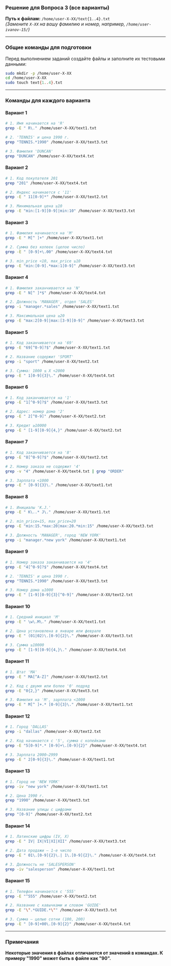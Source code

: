 ### **Решение для Вопроса 3 (все варианты)**
**Путь к файлам:** `/home/user-X-XX/text{1..4}.txt`  
*(Замените `X-XX` на вашу фамилию и номер, например, `/home/user-ivanov-15/`)*  

---

### **Общие команды для подготовки**
Перед выполнением заданий создайте файлы и заполните их тестовыми данными:
```bash
sudo mkdir -p /home/user-X-XX
cd /home/user-X-XX
sudo touch text{1..4}.txt 
```

---

### **Команды для каждого варианта**

#### **Вариант 1**
```bash
# 1. Имя начинается на 'R'
grep -E " R\." /home/user-X-XX/text1.txt

# 2. 'TENNIS' и цена 1990 г.
grep "TENNIS.*1990" /home/user-X-XX/text3.txt

# 3. Фамилия 'DUNCAN'
grep "DUNCAN" /home/user-X-XX/text4.txt
```

#### **Вариант 2**
```bash
# 1. Код покупателя 201
grep "201" /home/user-X-XX/text4.txt

# 2. Индекс начинается с '11'
grep -E " 11[0-9]*" /home/user-X-XX/text2.txt

# 3. Минимальная цена ≥10
grep -E "min:[1-9][0-9]|min:10" /home/user-X-XX/text3.txt
```

#### **Вариант 3**
```bash
# 1. Фамилия начинается на 'M'
grep -E " M[^ ]+" /home/user-X-XX/text1.txt

# 2. Сумма без копеек (целое число)
grep -E " [0-9]+\.00" /home/user-X-XX/text4.txt

# 3. min_price <10, max_price ≥10
grep -E "min:[0-9].*max:1[0-9]" /home/user-X-XX/text3.txt
```

#### **Вариант 4**
```bash
# 1. Фамилия заканчивается на 'N'
grep -E " N[^ ]*$" /home/user-X-XX/text4.txt

# 2. Должность 'MANAGER', отдел 'SALES'
grep -i "manager.*sales" /home/user-X-XX/text1.txt

# 3. Максимальная цена ≥20
grep -E "max:2[0-9]|max:[3-9][0-9]" /home/user-X-XX/text3.txt
```

#### **Вариант 5**
```bash
# 1. Код заканчивается на '69'
grep -E "69[^0-9]?$" /home/user-X-XX/text1.txt

# 2. Название содержит 'SPORT'
grep -i "sport" /home/user-X-XX/text2.txt

# 3. Сумма: 1000 ≤ X <2000
grep -E " 1[0-9]{3}\." /home/user-X-XX/text4.txt
```

#### **Вариант 6**
```bash
# 1. Код заканчивается на '1'
grep -E "1[^0-9]?$" /home/user-X-XX/text3.txt

# 2. Адрес: номер дома '2'
grep -E " 2[^0-9]" /home/user-X-XX/text2.txt

# 3. Кредит ≥10000
grep -E " [1-9][0-9]{4,}" /home/user-X-XX/text2.txt
```

#### **Вариант 7**
```bash
# 1. Код заканчивается на '8'
grep -E "8[^0-9]?$" /home/user-X-XX/text2.txt

# 2. Номер заказа не содержит '4'
grep -v "4" /home/user-X-XX/text4.txt | grep "ORDER"

# 3. Зарплата <1000
grep -E " [0-9]{3}\." /home/user-X-XX/text1.txt
```

#### **Вариант 8**
```bash
# 1. Инициалы 'K.J.'
grep -E " K\..* J\." /home/user-X-XX/text1.txt

# 2. min_price=15, max_price=20
grep -E "min:15.*max:20|max:20.*min:15" /home/user-X-XX/text3.txt

# 3. Должность 'MANAGER', город 'NEW YORK'
grep -i "manager.*new york" /home/user-X-XX/text1.txt
```

#### **Вариант 9**
```bash
# 1. Номер заказа заканчивается на '4'
grep -E "4[^0-9]?$" /home/user-X-XX/text4.txt

# 2. 'TENNIS' и цена 1990 г.
grep "TENNIS.*1990" /home/user-X-XX/text3.txt

# 3. Номер дома ≥1000
grep -E " [1-9][0-9]{3}[^0-9]" /home/user-X-XX/text2.txt
```

#### **Вариант 10**
```bash
# 1. Средний инициал 'M'
grep -E " \w\.M\." /home/user-X-XX/text1.txt

# 2. Цена установлена в январе или феврале
grep -E " (01|02)\.[0-9]{2}\." /home/user-X-XX/text3.txt

# 3. Сумма ≥10000
grep -E " [1-9][0-9]{4,}\." /home/user-X-XX/text4.txt
```

#### **Вариант 11**
```bash
# 1. Штат 'MA'
grep -E " MA[^A-Z]" /home/user-X-XX/text2.txt

# 2. Код с двумя или более '0' подряд
grep -E "0{2,}" /home/user-X-XX/text3.txt

# 3. Фамилия на 'M', зарплата <1000
grep -E " M[^ ]+.* [0-9]{3}\." /home/user-X-XX/text1.txt
```

#### **Вариант 12**
```bash
# 1. Город 'DALLAS'
grep -i "dallas" /home/user-X-XX/text2.txt

# 2. Код начинается с '5', сумма с копейками
grep -E "5[0-9]*.* [0-9]+\.[0-9]{2}" /home/user-X-XX/text4.txt

# 3. Зарплата 2000–2999
grep -E " 2[0-9]{3}\." /home/user-X-XX/text1.txt
```

#### **Вариант 13**
```bash
# 1. Город не 'NEW YORK'
grep -iv "new york" /home/user-X-XX/text1.txt

# 2. Цена 1990 г.
grep "1990" /home/user-X-XX/text3.txt

# 3. Название улицы с цифрами
grep "[0-9]" /home/user-X-XX/text2.txt
```

#### **Вариант 14**
```bash
# 1. Латинские цифры (IV, X)
grep -E " IV| IX|VI|XI|XII" /home/user-X-XX/text3.txt

# 2. Дата продажи — 1-е число
grep -E " 01\.[0-9]{2}\.| 1\.[0-9]{2}\." /home/user-X-XX/text4.txt

# 3. Должность не 'SALESPERSON'
grep -iv "salesperson" /home/user-X-XX/text1.txt
```

#### **Вариант 15**
```bash
# 1. Телефон начинается с '555'
grep -E "^555" /home/user-X-XX/text2.txt

# 2. Название с кавычками и словом 'GUIDE'
grep -E "\".*GUIDE.*\"" /home/user-X-XX/text3.txt

# 3. Сумма — целые сотни (100, 200)
grep -E " [0-9]+00\.[0-9]{2}" /home/user-X-XX/text4.txt
```

---

### **Примечания**
**Некоторые значения в файлах отличаются от значений в командах. К примеру "1990" может быть в файле как "90".**